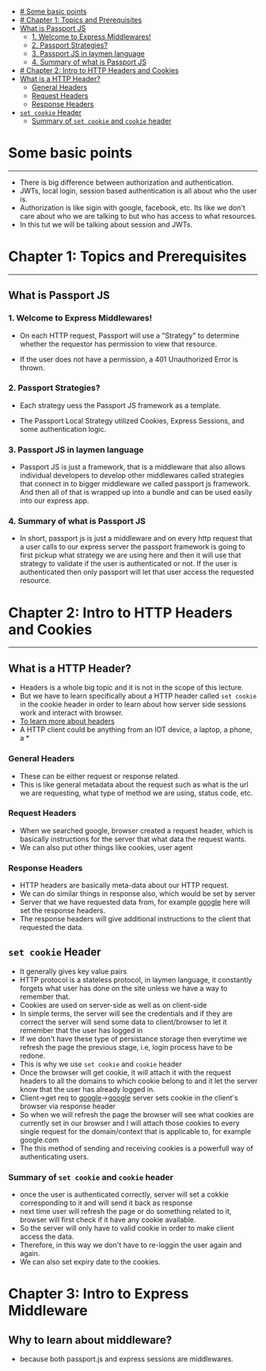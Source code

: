 
- [# Some basic points](#-some-basic-points)
- [# Chapter 1: Topics and Prerequisites](#-chapter-1-topics-and-prerequisites)
- [What is Passport JS](#what-is-passport-js)
  - [1. Welcome to Express Middlewares!](#1-welcome-to-express-middlewares)
  - [2. Passport Strategies?](#2-passport-strategies)
  - [3. Passport JS in laymen language](#3-passport-js-in-laymen-language)
  - [4. Summary of what is Passport JS](#4-summary-of-what-is-passport-js)
- [# Chapter 2: Intro to HTTP Headers and Cookies](#-chapter-2-intro-to-http-headers-and-cookies)
- [What is a HTTP Header?](#what-is-a-http-header)
  - [General Headers](#general-headers)
  - [Request Headers](#request-headers)
  - [Response Headers](#response-headers)
- [`set cookie` Header](#set-cookie-header)
  - [Summary of `set cookie` and `cookie` header](#summary-of-set-cookie-and-cookie-header)
  
# Some basic points
---
- There is big difference between authorization and authentication.
- JWTs, local login, session based authentication is all about who the user is.
- Authorization is like sigin with google, facebook, etc. Its like we don't care about who we are talking to but who has access to what resources.
- In this tut we will be talking about session and JWTs.


# Chapter 1: Topics and Prerequisites
---
## What is Passport JS
### 1. Welcome to Express Middlewares!

- On each HTTP request, Passport will use a "Strategy" 
to determine whether the requestor has permission to view that resource.

- If the user does not have a permission, a 401 Unauthorized Error is thrown.

### 2. Passport Strategies?

- Each strategy uess the Passport JS framework as a template.

- The Passport Local Strategy utilized Cookies, Express Sessions, and some authentication logic.
### 3. Passport JS in laymen language 

- Passport JS is just a framework, that is a middleware that also allows individual developers to develop other middlewares called strategies that connect in to bigger middleware we called passport js framework. And then all of that is wrapped up into a bundle and can be used easily into our express app.

### 4. Summary of what is Passport JS

- In short, passport js is just a middleware and on every http request that a user calls to our express server the passport framework is going to first pickup what strategy we are using here and then it will use that strategy to validate if the user is authenticated or not.
If the user is authenticated then only passport will let that user access the requested resource.

# Chapter 2: Intro to HTTP Headers and Cookies
---
## What is a HTTP Header?
- Headers is a whole big topic and it is not in the scope of this lecture.
- But we have to learn specifically about a HTTP header called `set cookie` in the cookie header in order to learn about how server side sessions work and interact with browser.
- [To learn more about headers](https://developer.mozilla.org/en-US/docs/Web/HTTP/Headers)
- A HTTP client could be anything from an IOT device, a laptop, a phone, a *
### General Headers
- These can be either request or response related.
- This is like general metadata about the request such as what is the url we are requesting, what type of method we are using, status code, etc.
### Request Headers
- When we searched google, browser created a request header, which is basically instructions for the server that what data the request wants.
- We can also put other things like cookies, user agent 
### Response Headers
- HTTP headers are basically meta-data about our HTTP request.
- We can do similar things in response also, which would be set by server
- Server that we have requested data from, for example [google](https://www.google.com) here will set the response headers.
- The response headers will give additional instructions to the client that requested the data.

## `set cookie` Header
- It generally gives key value pairs
- HTTP protocol is a stateless protocol, in laymen language, it constantly forgets what user has done on the site unless we have a way to remember that.
- Cookies are used on server-side as well as on client-side
- In simple terms, the server will see the credentials and if they are correct the server will send some data to client/browser to let it remember that the user has logged in 
- If we don't have these type of persistance storage then everytime we refresh the page the previous stage, i.e, login process have to be redone.
- This is why we use `set cookie` and `cookie` header
- Once the browser will get cookie, it will attach it with the request headers to all the domains to which cookie belong to and it let the server know that the user has already logged in.
- Client->get req to [google](https://www.google.com)->[google](https://www.google.com) server sets cookie in the client's browser via response header
- So when we will refresh the page the browser will see what cookies are currently set in our browser and I will attach those cookies to every single request for the domain/context that is applicable to, for example google.com
- The this method of sending and receiving cookies is a powerfull way of authenticating users.

### Summary of `set cookie` and `cookie` header
- once the user is authenticated correctly, server will set a cokkie corresponding to it and will send it back as response
- next time user will refresh the page or do something related to it, browser will first check if it have any cookie available.
- So the server will only have to valid cookie in order to make client access the data.
- Therefore, in this way we don't have to re-loggin the user again and again.
- We can also set expiry date to the cookies.

# Chapter 3: Intro to Express Middleware
## Why to learn about middleware?
- because both passport.js and express sessions are middlewares.
